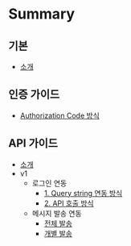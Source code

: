 # Summary

## 기본
* [소개](README.md)

## 인증 가이드
* [Authorization Code 방식](auth/authorization_code.md)

## API 가이드
* [소개](apis/README.md)
* v1
    * 로그인 연동
        * [1. Query string 연동 방식](apis/v1/device/login/query-string.md)
        * [2. API 호출 방식](apis/v1/device/login/api.md)
    * 메시지 발송 연동
        * [전체 발송](apis/v1/message/broadcast.md)
        * [개별 발송](apis/v1/message/unicast.md)

